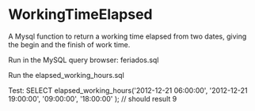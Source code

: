 WorkingTimeElapsed
==================

A Mysql function to return a working time elapsed from two dates, giving the begin and the finish of work time.

Run in the MySQL query browser: feriados.sql

Run the elapsed_working_hours.sql

Test: 
SELECT elapsed_working_hours('2012-12-21 06:00:00', '2012-12-21 19:00:00', '09:00:00', '18:00:00' ); // should result 9